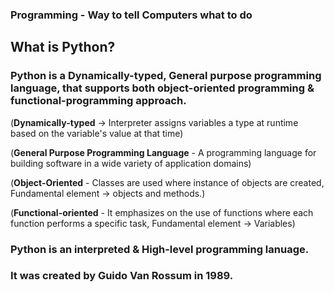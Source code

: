 ### Programming - Way to tell Computers what to do

## What is Python?

### Python is a **Dynamically-typed, General purpose programming language**, that supports both object-oriented programming & functional-programming approach.

(**Dynamically-typed** -> Interpreter assigns variables a type at runtime based on the variable's value at that time)

(**General Purpose Programming Language** - A programming language for building software in a wide variety of application domains)

(**Object-Oriented** - Classes are used where instance of objects are created, Fundamental element -> objects and methods.)

(**Functional-oriented** - It emphasizes on the use of functions where each function performs a specific task, Fundamental element -> Variables)

### Python is an **interpreted** & High-level programming lanuage.

### It was created by **Guido Van Rossum** in 1989.
